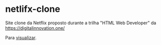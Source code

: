 # netlifx-clone
Site clone da Netflix proposto durante a trilha "HTML Web Developer" da https://digitalinnovation.one/

Para [visualizar](https://andersonhsporto.github.io/netlifx-clone/).
